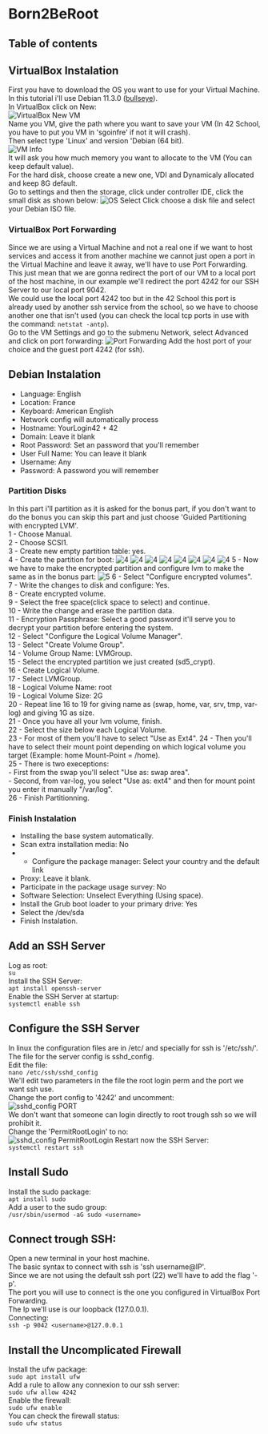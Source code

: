 # Born2BeRoot

## Table of contents

## VirtualBox Instalation
First you have to download the OS you want to use for your Virtual Machine.  
In this tutorial i'll use Debian 11.3.0 ([bullseye](https://cdimage.debian.org/debian-cd/current/amd64/iso-cd/debian-11.3.0-amd64-netinst.iso)).  
In VirtualBox click on New:  
![VirtualBox New VM](https://github.com/GrolschSec/Born2BeRoot/blob/main/Screenshot/1.png)  
Name you VM, give the path where you want to save your VM (In 42 School, you have to put you VM in 'sgoinfre' if not it will crash).  
Then select type 'Linux' and version 'Debian (64 bit).  
![VM Info](https://github.com/GrolschSec/Born2BeRoot/blob/main/Screenshot/2.png)  
It will ask you how much memory you want to allocate to the VM (You can keep default value).  
For the hard disk, choose create a new one, VDI and Dynamicaly allocated and keep 8G default.  
Go to settings and then the storage, click under controller IDE, click the small disk as shown below:
![OS Select](https://github.com/GrolschSec/Born2BeRoot/blob/main/Screenshot/4.png)
Click choose a disk file and select your Debian ISO file.
### VirtualBox Port Forwarding
Since we are using a Virtual Machine and not a real one if we want to host services and access it from another machine we cannot just open a port in the Virtual Machine and leave it away, we'll have to use Port Forwarding.  
This just mean that we are gonna redirect the port of our VM to a local port of the host machine, in our example we'll redirect the port 4242 for our SSH Server to our local port 9042.  
We could use the local port 4242 too but in the 42 School this port is already used by another ssh service from the school, so we have to choose another one that isn't used (you can check the local tcp ports in use with the command: ```netstat -antp```).  
Go to the VM Settings and go to the submenu Network, select Advanced and click on port forwarding:
![Port Forwarding](https://github.com/GrolschSec/Born2BeRoot/blob/main/Screenshot/6.png)
Add the host port of your choice and the guest port 4242 (for ssh).
## Debian Instalation
- Language: English
- Location: France
- Keyboard: American English
- Network config will automatically process
- Hostname: YourLogin42 + 42
- Domain: Leave it blank
- Root Password: Set an password that you'll remember
- User Full Name: You can leave it blank
- Username: Any
- Password: A password you will remember

### Partition Disks
In this part i'll partition as it is asked for the bonus part, if you don't want to do the bonus you can skip this part and just choose 'Guided Partitioning with encrypted LVM'.  
1 - Choose Manual.  
2 - Choose SCSI1.  
3 - Create new empty partition table: yes.  
4 - Create the partition for boot:
![4](https://github.com/GrolschSec/Born2BeRoot/blob/main/Screenshot/boot/1.png)
![4](https://github.com/GrolschSec/Born2BeRoot/blob/main/Screenshot/boot/2.png)
![4](https://github.com/GrolschSec/Born2BeRoot/blob/main/Screenshot/boot/3.png)
![4](https://github.com/GrolschSec/Born2BeRoot/blob/main/Screenshot/boot/4.png)
![4](https://github.com/GrolschSec/Born2BeRoot/blob/main/Screenshot/boot/5.png)
![4](https://github.com/GrolschSec/Born2BeRoot/blob/main/Screenshot/boot/6.png)
![4](https://github.com/GrolschSec/Born2BeRoot/blob/main/Screenshot/boot/7.png)
![4](https://github.com/GrolschSec/Born2BeRoot/blob/main/Screenshot/boot/8.png)
5 - Now we have to make the encrypted partition and configure lvm to make the same as in the bonus part:
![5](https://github.com/GrolschSec/Born2BeRoot/blob/main/Screenshot/bonus.png)
6 - Select "Configure encrypted volumes".  
7 - Write the changes to disk and configure: Yes.  
8 - Create encrypted volume.  
9 - Select the free space(click space to select) and continue.  
10 - Write the change and erase the partition data.  
11 - Encryption Passphrase: Select a good password it'll serve you to decrypt your partition before entering the system.  
12 - Select "Configure the Logical Volume Manager".  
13 - Select "Create Volume Group".  
14 - Volume Group Name: LVMGroup.  
15 - Select the encrypted partition we just created (sd5_crypt).  
16 - Create Logical Volume.  
17 - Select LVMGroup.  
18 - Logical Volume Name: root  
19 - Logical Volume Size: 2G  
20 - Repeat line 16 to 19 for giving name as (swap, home, var, srv, tmp, var-log) and giving 1G as size.  
21 - Once you have all your lvm volume, finish.  
22 - Select the size below each Logical Volume.  
23 - For most of them you'll have to select "Use as Ext4".
24 - Then you'll have to select their mount point depending on which logical volume you target (Example: home Mount-Point = /home).  
25 - There is two execeptions:  
		- First from the swap you'll select "Use as: swap area".  
		- Second, from var-log, you select "Use as: ext4" and then for mount point you enter it manually "/var/log".  
26 - Finish Partitionning.  
### Finish Instalation
- Installing the base system automatically.  
- Scan extra installation media: No  
- - Configure the package manager: Select your country and the default link  
- Proxy: Leave it blank.  
- Participate in the package usage survey: No  
- Software Selection: Unselect Everything (Using space).  
- Install the Grub boot loader to your primary drive: Yes  
- Select the /dev/sda   
- Finish Instalation.  
## Add an SSH Server
Log as root:  
	```su```  
Install the SSH Server:  
	```apt install openssh-server```  
Enable the SSH Server at startup:   
	```systemctl enable ssh```  

## Configure the SSH Server
In linux the configuration files are in /etc/ and specially for ssh is '/etc/ssh/'.  
The file for the server config is sshd_config.  
Edit the file:  
	```nano /etc/ssh/sshd_config```  
We'll edit two parameters in the file the root login perm and the port we want ssh use.  
Change the port config to '4242' and uncomment:  
	![sshd_config PORT](https://github.com/GrolschSec/BornToBeRoot/blob/main/Screenshot/15.png)  
We don't want that someone can login directly to root trough ssh so we will prohibit it.  
Change the 'PermitRootLogin' to no:  
	![sshd_config PermitRootLogin](https://github.com/GrolschSec/BornToBeRoot/blob/main/Screenshot/16.png)
Restart now the SSH Server:  
	```systemctl restart ssh```  
## Install Sudo
Install the sudo package:  
	```apt install sudo```  
Add a user to the sudo group:  
	```/usr/sbin/usermod -aG sudo <username>```  
## Connect trough SSH:
Open a new terminal in your host machine.  
The basic syntax to connect with ssh is 'ssh username@IP'.  
Since we are not using the default ssh port (22) we'll have to add the flag '-p'.  
The port you will use to connect is the one you configured in VirtualBox Port Forwarding.  
The Ip we'll use is our loopback (127.0.0.1).  
Connecting:  
	```ssh -p 9042 <username>@127.0.0.1```  

## Install the Uncomplicated Firewall
Install the ufw package:  
	```sudo apt install ufw```  
Add a rule to allow any connexion to our ssh server:  
	```sudo ufw allow 4242```  
Enable the firewall:  
	```sudo ufw enable```  
You can check the firewall status:  
	```sudo ufw status```  
